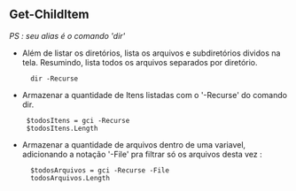 Get-ChildItem
--------------


_PS : seu alias é o comando 'dir'_


- Além de listar os diretórios, lista os arquivos e subdiretórios dividos na tela. Resumindo, lista todos os arquivos separados por diretório.


		dir -Recurse


-  Armazenar a quantidade de Itens listadas com o '-Recurse' do comando dir.

		
		$todosItens = gci -Recurse
		$todosItens.Length

- Armazenar a quantidade de arquivos dentro de uma variavel, adicionando a notação '-File' pra filtrar só os arquivos desta vez : 


		$todosArquivos = gci -Recurse -File
		todosArquivos.Length
